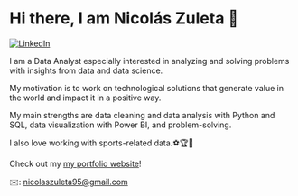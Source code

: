 # Hi there, I am Nicolás Zuleta 👋

[![LinkedIn](https://img.shields.io/badge/LinkedIn-0077B5?style=for-the-badge&logo=linkedin&logoColor=white)](https://www.linkedin.com/in/nicolaszuletasierra/)

I am a Data Analyst especially interested in analyzing and solving problems with insights from data and data science.

My motivation is to work on technological solutions that generate value in the world and impact it in a positive way.

My main strengths are data cleaning and data analysis with Python and SQL, data visualization with Power BI, and problem-solving.

I also love working with sports-related data.⚽🏆🏀

Check out my [my portfolio website](https://nicolaszuleta95.super.site/)!

✉️: nicolaszuleta95@gmail.com
